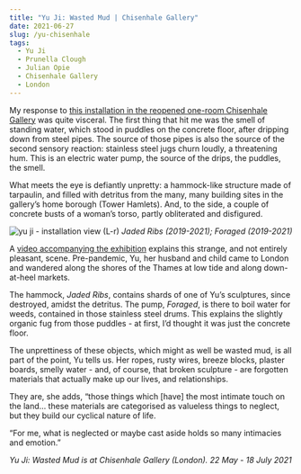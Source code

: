 ```yaml
---
title: "Yu Ji: Wasted Mud | Chisenhale Gallery"
date: 2021-06-27
slug: /yu-chisenhale
tags:
  - Yu Ji
  - Prunella Clough
  - Julian Opie
  - Chisenhale Gallery
  - London
---
```


My response to [this installation in the reopened one-room Chisenhale Gallery](https://chisenhale.org.uk/exhibition/yu-ji/) was quite visceral. The first thing that hit me was the smell of standing water, which stood in puddles on the concrete floor, after dripping down from steel pipes. The source of those pipes is also the source of the second sensory reaction: stainless steel jugs churn loudly, a threatening hum. This is an electric water pump, the source of the drips, the puddles, the smell.

What meets the eye is defiantly unpretty: a hammock-like structure made of tarpaulin, and filled with detritus from the many, many building sites in the gallery’s home borough (Tower Hamlets). And, to the side, a couple of concrete busts of a woman’s torso, partly obliterated and disfigured.

![yu ji - installation view](/yu-chisenhale-1.jpg)
(L-r) *Jaded Ribs (2019-2021); Foraged (2019-2021)*

A [video accompanying the exhibition](https://vimeo.com/563612220) explains this strange, and not entirely pleasant, scene. Pre-pandemic, Yu, her husband and child came to London and wandered along the shores of the Thames at low tide and along down-at-heel markets.

The hammock, *Jaded Ribs*, contains shards of one of Yu’s sculptures, since destroyed, amidst the detritus. The pump, *Foraged*, is there to boil water for weeds, contained in those stainless steel drums. This explains the slightly organic fug from those puddles - at first, I’d thought it was just the concrete floor.

The unprettiness of these objects, which might as well be wasted mud, is all part of the point, Yu tells us. Her ropes, rusty wires, breeze blocks, plaster boards, smelly water - and, of course, that broken sculpture - are forgotten materials that actually make up our lives, and relationships.

They are, she adds, “those things which [have] the most intimate touch on the land… these materials are categorised as valueless things to neglect, but they build our cyclical nature of life.

“For me, what is neglected or maybe cast aside holds so many intimacies and emotion.”

*Yu Ji: Wasted Mud is at Chisenhale Gallery (London). 22 May - 18 July 2021*
